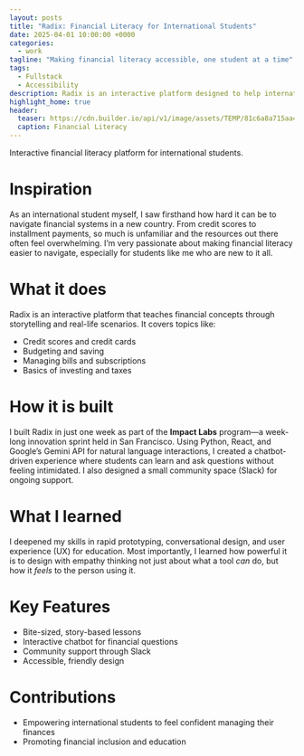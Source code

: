```yaml
---
layout: posts
title: "Radix: Financial Literacy for International Students"
date: 2025-04-01 10:00:00 +0000
categories: 
  - work
tagline: "Making financial literacy accessible, one student at a time"
tags:
  - Fullstack
  - Accessibility
description: Radix is an interactive platform designed to help international students understand financial basics in a fun and accessible way.
highlight_home: true
header:
  teaser: https://cdn.builder.io/api/v1/image/assets/TEMP/81c6a8a715aa46b31b369501f607f081dc3526db7abe8a0caa38d971dc56775f
  caption: Financial Literacy
---
```


Interactive financial literacy platform for international students.

# Inspiration
As an international student myself, I saw firsthand how hard it can be to navigate financial systems in a new country. From credit scores to installment payments, so much is unfamiliar and the resources out there often feel overwhelming. I’m very passionate about making financial literacy easier to navigate, especially for students like me who are new to it all. 

# What it does
Radix is an interactive platform that teaches financial concepts through storytelling and real-life scenarios. It covers topics like:
- Credit scores and credit cards
- Budgeting and saving
- Managing bills and subscriptions
- Basics of investing and taxes


# How it is built
I built Radix in just one week as part of the **Impact Labs** program—a week-long innovation sprint held in San Francisco. Using Python, React, and Google’s Gemini API for natural language interactions, I created a chatbot-driven experience where students can learn and ask questions without feeling intimidated. I also designed a small community space (Slack) for ongoing support.


# What I learned
I deepened my skills in rapid prototyping, conversational design, and user experience (UX) for education. Most importantly, I learned how powerful it is to design with empathy thinking not just about what a tool *can* do, but how it *feels* to the person using it.

# Key Features
- Bite-sized, story-based lessons
- Interactive chatbot for financial questions
- Community support through Slack
- Accessible, friendly design

# Contributions
- Empowering international students to feel confident managing their finances
- Promoting financial inclusion and education
